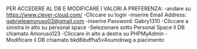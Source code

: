 PER ACCEDERE AL DB E MODIFICARE I VALORI A PREFERENZA:
-andare su https://www.clever-cloud.com/
-Cliccare su login
-inserire Email Address: gabrieleamoruso03@gmail.com
-inserire Password: Gabry1310
-Cliccare a sinistra in alto su personal space
-Selezionare sotto Personal Space Il DB chiamato Amoruso123
-Cliccare in alto a destra su PHPMyAdmin
-Modificare il DB chiamato bkd8ibdfha5v4oumdnwg a piacimento